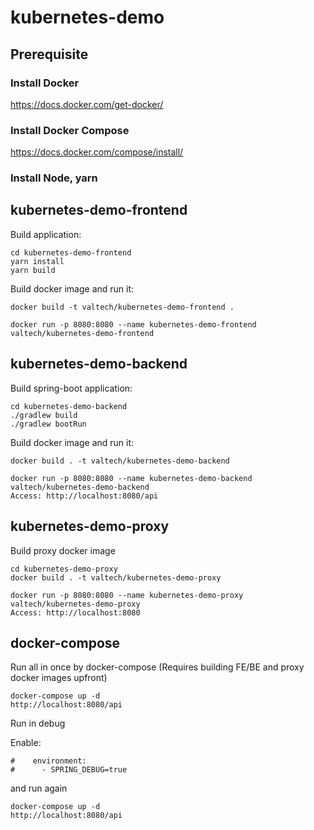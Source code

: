 # kubernetes-demo

## Prerequisite

### Install Docker
https://docs.docker.com/get-docker/

### Install Docker Compose
https://docs.docker.com/compose/install/

### Install Node, yarn


## kubernetes-demo-frontend

Build application:
```
cd kubernetes-demo-frontend
yarn install
yarn build
```

Build docker image and run it:
```
docker build -t valtech/kubernetes-demo-frontend .

docker run -p 8080:8080 --name kubernetes-demo-frontend valtech/kubernetes-demo-frontend
```

## kubernetes-demo-backend

Build spring-boot application:

```
cd kubernetes-demo-backend
./gradlew build
./gradlew bootRun
```

Build docker image and run it:
```
docker build . -t valtech/kubernetes-demo-backend

docker run -p 8080:8080 --name kubernetes-demo-backend valtech/kubernetes-demo-backend
Access: http://localhost:8080/api
```

## kubernetes-demo-proxy

Build proxy docker image
```
cd kubernetes-demo-proxy
docker build . -t valtech/kubernetes-demo-proxy

docker run -p 8080:8080 --name kubernetes-demo-proxy valtech/kubernetes-demo-proxy
Access: http://localhost:8080
```

## docker-compose

Run all in once by docker-compose (Requires building FE/BE and proxy docker images upfront)

```
docker-compose up -d
http://localhost:8080/api
```

Run in debug

Enable:

```
#    environment:
#      - SPRING_DEBUG=true
```
and run again
```
docker-compose up -d
http://localhost:8080/api
```